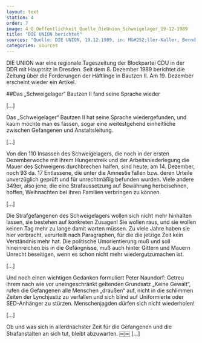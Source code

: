 ```yaml
---
layout: text
station: 4
order: 7
image: 4_G_Oeffentlichkeit_Quelle_DieUnion_Schweigelager_19-12-1989
title: "DIE UNION berichtet"
sources: "Quelle: DIE UNION, 19.12.1989, in: M&#252;ller-Kaller, Bernd (Hg.): Freiheit f&#252;r die politischen Gefangenen der DDR. R&#252;ckblick auf den Herbst 1989 in der Sonderhaftanstalt der Stasi Bautzen II. Eine Dokumentation, Projekt des Landesverbandes der VOS-Sachsen 2014, S. 29-30."
categories: sources
---
```

DIE UNION war eine regionale Tageszeitung der Blockpartei CDU in der DDR mit Hauptsitz in Dresden. Seit dem 8. Dezember 1989 berichtet die Zeitung &#252;ber die Forderungen der H&#228;ftlinge in Bautzen II. Am 19. Dezember erscheint wieder ein Artikel.

##Das &#8222;Schweigelager&ldquo; Bautzen II fand seine Sprache wieder

[...]

Das &#8222;Schweigelager&ldquo; Bautzen II hat seine Sprache wiedergefunden, und kaum m&ouml;chte man es fassen, sogar eine weitestgehend einheitliche zwischen Gefangenen und Anstaltsleitung.

[...]

Von den 110 Insassen des Schweigelagers, die noch in der ersten Dezemberwoche mit ihrem Hungerstreik und der Arbeitsniederlegung die Mauer des Schweigens durchbrechen halfen, sind heute, am 14. Dezember, noch 93 da. 17 Entlassene, die unter die Amnestie fallen bzw. deren Urteile unverz&uuml;glich gepr&uuml;ft und f&uuml;r unrechtm&auml;&szlig;ig befunden wurden. Viele andere 349er, also jene, die eine Strafaussetzung auf Bew&auml;hrung herbeisehnen, hoffen, Weihnachten bei ihren Familien verbringen zu k&ouml;nnen.

[...]

Die Strafgefangenen des Schweigelagers wollen sich nicht mehr hinhalten lassen, sie bestehen auf konkreten Zusagen! Sie wollen raus, und sie wollen keinen Tag mehr zu lange damit warten m&uuml;ssen. Zu viele Jahre haben sie hier verbracht, verurteilt nach Paragraphen, f&uuml;r die die jetzige Zeit kein Verst&auml;ndnis mehr hat. Die politische Umorientierung mu&szlig; und soll hineinreichen bis in die Gef&auml;ngnisse, mu&szlig; auch hinter Gittern und Mauern Unrecht beseitigen, wenn es schon nicht mehr wiedergutzumachen ist.

[...]

Und noch einen wichtigen Gedanken formuliert Peter Naundorf: Getreu ihrem nach wie vor uneingeschr&auml;nkt geltenden Grundsatz &#8222;Keine Gewalt&ldquo;, rufen die Gefangenen alle Menschen &#8222;drau&szlig;en&ldquo; auf, nicht in die schlimmen Zeiten der Lynchjustiz zu verfallen und sich blind auf Uniformierte oder SED-Anh&auml;nger zu st&uuml;rzen. Menschenjagden d&uuml;rfen sich nicht wiederholen!

[...]

Ob und was sich in allerdn&auml;chster Zeit f&uuml;r die Gefangenen und die Strafanstalten an sich tut, bleibt abzuwarten.
&#65532;&#65532;
[...]